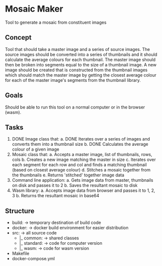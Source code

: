 # Mosaic Maker
Tool to generate a mosaic from constituent images

## Concept 

Tool that should take a master image and a series of source images. The source images should be converted into a series of thumbnails and it should calculate the average colours for each thumbnail. The master image should then be broken into segments equal to the size of a thumbnail image. A new image should be created that is constructed from the thumbnail images which should match the master image by getting the closest average colour for each of the master image's segments from the thumbnail library.

## Goals 

Should be able to run this tool on a normal computer or in the browser (wasm).

## Tasks 

 1. DONE Image class that:
   a. DONE Iterates over a series of images and converts them into a thumbnail size
   b. DONE Calculates the average colour of a given image
 2. Mosaic class that:
   a. Accepts a master image, list of thumbnails, rows, cols
   b. Creates a new image matching the master in size
   c. Iterates over each segment for each row and col and finds a matching thumbnail (based on closest average colour)
   d. Stitches a mosaic together from the thumbnails
   e. Returns 'stitched' together image data
 3. Command line application:
   a. Gets image data from master, thumbnails on disk and passes it to 2
   b. Saves the resultant mosaic to disk
 4. Wasm library:
   a. Accepts image data from browser and passes it to 1, 2, 3
   b. Returns the resultant mosaic in base64

## Structure 

 - build: -> temporary destination of build code
 - docker: -> docker build environment for easier distribution
 - src: -> all source code
    - |_ common: -> shared classes
    - |_ standard: -> code for computer version
    - |_ wasm: -> code for wasm version
 - Makefile
 - docker-compose.yml
